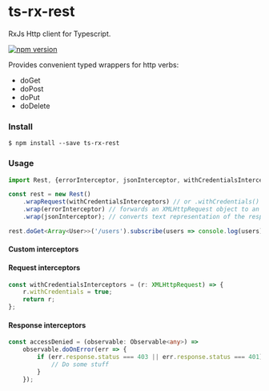 # ts-rx-rest
RxJs Http client for Typescript.

[![npm version](https://badge.fury.io/js/ts-rx-rest.svg)](https://badge.fury.io/js/ts-rx-rest)

Provides convenient typed wrappers for http verbs:

* doGet
* doPost
* doPut
* doDelete

### Install
```
$ npm install --save ts-rx-rest
```

### Usage


```typescript
import Rest, {errorInterceptor, jsonInterceptor, withCredentialsInterceptors} from 'ts-rx-rest';

const rest = new Rest()
    .wrapRequest(withCredentialsInterceptors) // or .withCredentials()
    .wrap(errorInterceptor) // forwards an XMLHttpRequest object to an error branch of the observable
    .wrap(jsonInterceptor); // converts text representation of the response to json

rest.doGet<Array<User>>('/users').subscribe(users => console.log(users));
```

#### Custom interceptors

#### Request interceptors

```typescript
const withCredentialsInterceptors = (r: XMLHttpRequest) => {
    r.withCredentials = true;
    return r;
};
```

#### Response interceptors

```typescript
const accessDenied = (observable: Observable<any>) =>
    observable.doOnError(err => {
        if (err.response.status === 403 || err.response.status === 401) {
            // Do some stuff
        }
    });
```
